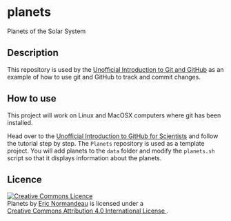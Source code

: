 # planets

Planets of the Solar System

## Description

This repository is used by the 
<a href="http://github.com/enormandeau/github_tutorial" target="_blank">
Unofficial Introduction to Git and GitHub</a>
as an example of how to
use git and GitHub to track and commit changes.

## How to use

This project will work on Linux and MacOSX computers where git has been
installed.

Head over to the
<a href="http://github.com/enormandeau/github_tutorial" target="_blank">
Unofficial Introduction to GitHub for Scientists</a>
and follow the tutorial step by step. The `Planets` repository is used as a
template project. You will add planets to the `data` folder and modify the
`planets.sh` script so that it displays information about the planets.

## Licence

<a rel="license" href="http://creativecommons.org/licenses/by/4.0/"><img
  alt="Creative Commons Licence" style="border-width:0"
  src="https://i.creativecommons.org/l/by/4.0/88x31.png" /></a><br/><span
  xmlns:dct="http://purl.org/dc/terms/" href="http://purl.org/dc/dcmitype/Text"
  property="dct:title" rel="dct:type">Planets</span> by <a
  xmlns:cc="http://creativecommons.org/ns#"
  href="https://github.com/enormandeau/planets"
  property="cc:attributionName" rel="cc:attributionURL">Eric Normandeau</a> is
  licensed under a <br/><a rel="license"
  href="http://creativecommons.org/licenses/by/4.0/" target="_blank">Creative Commons Attribution
  4.0 International License
  </a>.
